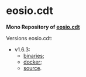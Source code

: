 # eosio.cdt
**Mono Repository of [eosio.cdt]**

Versions eosio.cdt:
  - v1.6.3:
    - [binaries](https://github.com/an-ivannikov-dev/eosio.cdt/releases/tag/v1.6.3);
    - [docker](https://hub.docker.com/repository/docker/ivannikovdev/eosio.cdt:v1.6.3);
    - [source](https://github.com/an-ivannikov-dev/eosio.cdt/tree/v1.6.3).


[eosio.cdt]: https://github.com/eosio/eosio.cdt
